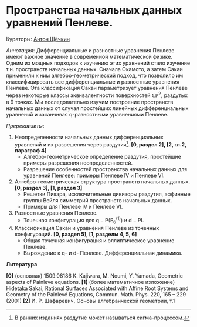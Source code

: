 # Пространства начальных данных  уравнений Пенлеве.

Кураторы: [Антон Щёчкин](mailto:shch145@gmail.com)

*Аннотация*: Дифференциальные и разностные уравнения Пенлеве имеют важное значение в современной математической физике. Одним из мощных подходов к изучению этих уравнений стало изучение т.н. пространств начальных данных. Сначала Окамото, а затем Сакаи применили к ним алгебро-геометрический подход, что позволило им классифицировать все дифференциальные и разностные уравнения Пенлеве. Эта классификация Сакаи параметризует уравнения Пенлеве через некоторые классы эквивалентности поверхностей $\mathbb{CP}^2$, раздутых в 9 точках. Мы последовательно изучим построение пространств начальных данных от случая простейших линейных дифференциальных уравнений и заканчивая q-разностными уравнениями Пенлеве.

*Пререквизиты*:

1. Неопределенности начальных данных дифференциальных уравнений и их разрешения через раздутия[^1]. **[0, раздел 2], [2, гл.2, параграф 4]**
   - Алгебро-геометрическое определение раздутия, простейшие примеры разрешения неопределенностей.
   - Разрешение особенностей пространства начальных данных для уравнений Пенлеве: примеры Пенлеве IV и Пенлеве VI.
2. Алгебро-геометрическая структура пространств начальных данных. **[0, раздел 3], [1, раздел 3]**
   - Решетки Пикара, исключительные дивизоры раздутия, аффинные группы Вейля симметрий пространств начальных данных.
   - Примеры для Пенлеве IV и Пенлеве VI.
3. Разностные уравнения Пенлеве.
   - Точечная конфигурация для $\mathrm{q{-}P(E_6^{(1)})}$ и $\mathrm{d{-}PI}$.
4. Классификация Сакаи и уравнения Пенлеве из точечных конфигураций. **[0, раздел 5], [1, разделы 4, 5, 6]**
   - Общая точечная конфигурация и эллиптическое уравнение Пенлеве.
   - Вырождение к q- и d- Пенлеве. Дифференциальная динамика. 

**Литература**

**[0]** (основная) 1509.08186 K. Kajiwara, M. Noumi, Y. Yamada, Geometric aspects of Painleve equations.
**[1]** (более математичное изложение) Hidetaka Sakai, Rational Surfaces Associated with Affine Root Systems
and Geometry of the Painlevé Equations, Commun. Math. Phys. 220, 165 – 229 (2001)
**[2]** И. Р. Шафаревич, Основы алгебраической геометрии, т.1

[^1]: В ранних изданиях раздутие может называться сигма-процессом.

